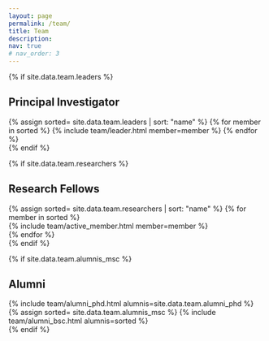 ```yaml
---
layout: page
permalink: /team/
title: Team
description: 
nav: true
# nav_order: 3
---
```

<article>
<!-- <header class="post-header">
    <h1 class="post-title">Adaptive Intelligence Lab </h1>
</header> -->

{% if site.data.team.leaders %}
    <br><h2 id="principal-investigator">Principal Investigator</h2>
    <div class="row">
        <div class="projects column">
            {% assign sorted= site.data.team.leaders | sort: "name" %}
            {% for member in sorted %}
                {% include team/leader.html member=member %}
            {% endfor %}
        </div>
    </div>
{% endif %}


{% if site.data.team.researchers %}
    <br><h2 id="research-fellows">Research Fellows</h2>
    <div class="row">
        {% assign sorted= site.data.team.researchers | sort: "name" %}
        {% for member in sorted %}
            <div class="col-sm-4 d-flex align-items-stretch">
                {% include team/active_member.html member=member %}
            </div>
        {% endfor %}
    </div>
{% endif %}


<!-- {% if site.data.team.mscs %}
    <br><h2 id="msc-students">MSc Students</h2>
    <div class="row">
        {% assign sorted= site.data.team.mscs | sort: "name" %}
        {% for member in sorted %}
            <div class="col-sm-3 d-flex align-items-stretch">
                {% include team/active_member.html member=member %}
            </div>
        {% endfor %}
    </div>
{% endif %} -->




{% if site.data.team.alumnis_msc %}
    <br><h2 id="alumni">Alumni</h2>
    <p> </p>
    <div class="card hoverable">
        <div class="row no-gutters">
            <div class="projects column">
                {% include team/alumni_phd.html alumnis=site.data.team.alumni_phd %}
                {% assign sorted= site.data.team.alumnis_msc %}
                {% include team/alumni_bsc.html alumnis=sorted %}
            </div>
        </div>
    </div>
{% endif %}


</article>
